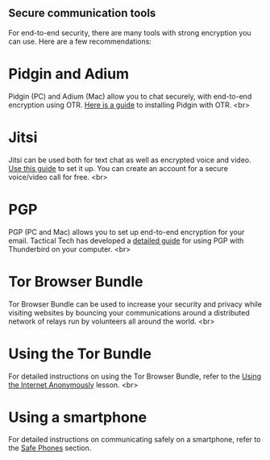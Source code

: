 
## Secure communication tools

For end-to-end security, there are many tools with strong encryption you can use. Here are a few recommendations:

# Pidgin and Adium
Pidgin (PC) and Adium (Mac) allow you to chat securely, with end-to-end encryption using OTR. [Here is a guide](https://securityinabox.org/en/guide/pidgin/windows) to installing Pidgin with OTR.
&lt;br&gt;
# Jitsi
Jitsi can be used both for text chat as well as encrypted voice and video. [Use this guide](https://securityinabox.org/en/guide/jitsi/windows) to set it up. You can create an account for a secure voice/video call for free.
&lt;br&gt;
# PGP
PGP (PC and Mac) allows you to set up end-to-end encryption for your email. Tactical Tech has developed a [detailed guide](https://securityinabox.org/en/guide/thunderbird/windows) for using PGP with Thunderbird on your computer.
&lt;br&gt;
# Tor Browser Bundle
Tor Browser Bundle can be used to increase your security and privacy while visiting websites by bouncing your communications around a distributed network of relays run by volunteers all around the world.
&lt;br&gt;
# Using the Tor Bundle
For detailed instructions on using the Tor Browser Bundle, refer to the [Using the Internet Anonymously](topics/practice-5-internet-anonymity/index.html) lesson.
&lt;br&gt;
# Using a smartphone
For detailed instructions on communicating safely on a smartphone, refer to the [Safe Phones](topics/practice-3-safe-phones/0-getting-started/1-intro.md) section.
